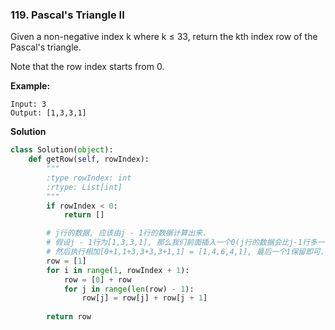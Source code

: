 ### 119. Pascal's Triangle II

Given a non-negative index k where k ≤ 33, return the kth index row of the Pascal's triangle.

Note that the row index starts from 0.

**Example:**
```
Input: 3
Output: [1,3,3,1]
```

**Solution**
```Python
class Solution(object):
    def getRow(self, rowIndex):
        """
        :type rowIndex: int
        :rtype: List[int]
        """
        if rowIndex < 0:
            return []

        # j行的数据, 应该由j - 1行的数据计算出来.
        # 假设j - 1行为[1,3,3,1], 那么我们前面插入一个0(j行的数据会比j-1行多一个),
        # 然后执行相加[0+1,1+3,3+3,3+1,1] = [1,4,6,4,1], 最后一个1保留即可.
        row = [1]
        for i in range(1, rowIndex + 1):
            row = [0] + row
            for j in range(len(row) - 1):
                row[j] = row[j] + row[j + 1]
        
        return row
```